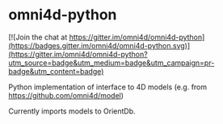 # omni4d-python

[![Join the chat at https://gitter.im/omni4d/omni4d-python](https://badges.gitter.im/omni4d/omni4d-python.svg)](https://gitter.im/omni4d/omni4d-python?utm_source=badge&utm_medium=badge&utm_campaign=pr-badge&utm_content=badge)

Python implementation of interface to 4D models (e.g. from https://github.com/omni4d/model)

Currently imports models to OrientDb.
